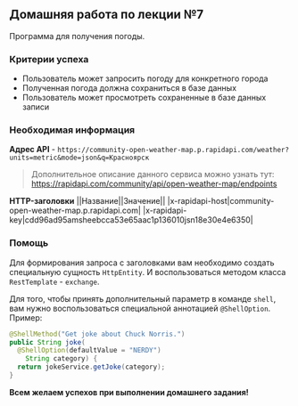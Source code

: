 ## Домашняя работа по лекции №7

Программа для получения погоды.

### Критерии успеха

- Пользователь может запросить погоду для конкретного города
- Полученная погода должна сохраниться в базе данных
- Пользователь может просмотреть сохраненные в базе данных записи

### Необходимая информация

**Адрес API** - `https://community-open-weather-map.p.rapidapi.com/weather?units=metric&mode=json&q=Красноярск`

> Дополнительное описание данного сервиса можно узнать тут: https://rapidapi.com/community/api/open-weather-map/endpoints

**HTTP-заголовки**
||Название||Значение||
|x-rapidapi-host|community-open-weather-map.p.rapidapi.com|
|x-rapidapi-key|cdd96ad95amsheebcca53e65aac1p136010jsn18e30e4e6350|

### Помощь

Для формирования запроса с заголовками вам необходимо создать специальную сущность `HttpEntity`. И воспользоваться методом класса `RestTemplate` - `exchange`.

Для того, чтобы принять дополнительный параметр в команде `shell`, вам нужно воспользоваться специальной аннотацией `@ShellOption`. Пример:
```Java
@ShellMethod("Get joke about Chuck Norris.")
public String joke(
  @ShellOption(defaultValue = "NERDY") 
    String category) {
  return jokeService.getJoke(category);
}
```

**Всем желаем успехов при выполнении домашнего задания!**